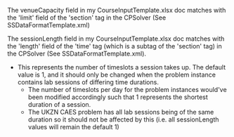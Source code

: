 The venueCapacity field in my CourseInputTemplate.xlsx doc matches with the
'limit' field of the 'section' tag in the CPSolver (See SSDataFormatTemplate.xml)

The sessionLength field in my CourseInputTemplate.xlsx doc matches with the
'length' field of the 'time' tag (which is a subtag of the 'section' tag)
 in the CPSolver (See SSDataFormatTemplate.xml). 
 - This represents the number
 of timeslots a session takes up. The default value is 1, and it should only
 be changed when the problem instance contains lab sessions of differing time durations.
    - The number of timeslots per day for the problem instances would've been modified accordingly
    such that 1 represents the shortest duration of a session.
    - The UKZN CAES problem has all lab sessions being of the same duration so it should
    not be affected by this (i.e. all sessionLength values will remain the default 1) 
